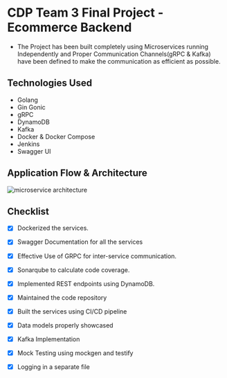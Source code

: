# CDP Team 3 Final Project - Ecommerce Backend

- The Project has been built completely using Microservices running Independently and Proper Communication Channels(gRPC & Kafka) have been defined to make the communication as efficient as possible.

## Technologies Used
- Golang
- Gin Gonic
- gRPC
- DynamoDB
- Kafka
- Docker & Docker Compose
- Jenkins
- Swagger UI

## Application Flow & Architecture
![microservice architecture](https://user-images.githubusercontent.com/19664740/165364520-089f8739-7512-447a-874b-c9984ad967dd.jpeg)

## Checklist
- [x] Dockerized the services.
- [x] Swagger Documentation for all the services
- [x] Effective Use of GRPC for inter-service communication.
- [x] Sonarqube to calculate code coverage.
- [x] Implemented REST endpoints using DynamoDB.
- [x] Maintained the code repository
- [x] Built the services using CI/CD pipeline
- [x] Data models properly showcased
- [x] Kafka Implementation
- [x] Mock Testing using mockgen and testify
- [x] Logging in a separate file

